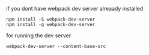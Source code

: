 if you dont have webpack dev server alreaady installed

```
npm install -S webpack-dev-server
npm install -g webpack-dev-server
```

for running the dev server
```
webpack-dev-server --content-base-src
```